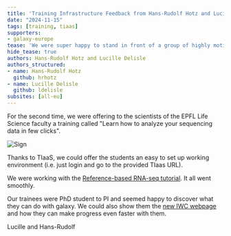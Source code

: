 ```yaml
---
title: 'Training Infrastructure Feedback from Hans-Rudolf Hotz and Lucille Delisle'
date: "2024-11-15"
tags: [training, tiaas]
supporters:
- galaxy-europe
tease: 'We were super happy to stand in front of a group of highly motivated people to teach them galaxy and workflows.'
hide_tease: true
authors: Hans-Rudolf Hotz and Lucille Delisle
authors_structured:
- name: Hans-Rudolf Hotz
  github: hrhotz
- name: Lucille Delisle
  github: ldelisle
subsites: [all-eu]
---
```


For the second time, we were offering to the scientists of the EPFL Life Science faculty a training called "Learn how to analyze your sequencing data in few clicks".

![Sign](./IMG_3268.jpg)

Thanks to TIaaS, we could offer the students an easy to set up working environment (i.e. just login and go to the provided TIaas URL).

We were working with the [Reference-based RNA-seq tutorial](https://training.galaxyproject.org/training-material/topics/transcriptomics/tutorials/ref-based/tutorial.html). It all went smoothly.

Our trainees were PhD student to PI and seemed happy to discover what they can do with galaxy. We could also show them the [new IWC webpage](https://iwc.galaxyproject.org) and how they can make progress even faster with them.

Lucille and Hans-Rudolf
